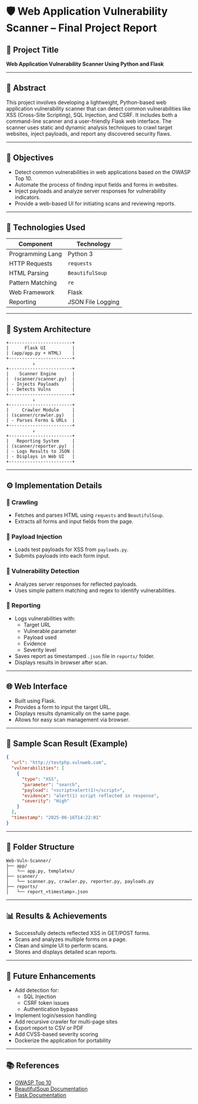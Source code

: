 # 🛡️ Web Application Vulnerability Scanner – Final Project Report

## 📌 Project Title
**Web Application Vulnerability Scanner Using Python and Flask**

---

## 📄 Abstract

This project involves developing a lightweight, Python-based web application vulnerability scanner that can detect common vulnerabilities like XSS (Cross-Site Scripting), SQL Injection, and CSRF. It includes both a command-line scanner and a user-friendly Flask web interface. The scanner uses static and dynamic analysis techniques to crawl target websites, inject payloads, and report any discovered security flaws.

---

## 🎯 Objectives

- Detect common vulnerabilities in web applications based on the OWASP Top 10.
- Automate the process of finding input fields and forms in websites.
- Inject payloads and analyze server responses for vulnerability indicators.
- Provide a web-based UI for initiating scans and reviewing reports.

---

## 🧰 Technologies Used

| Component         | Technology              |
|------------------|-------------------------|
| Programming Lang | Python 3                |
| HTTP Requests     | `requests`              |
| HTML Parsing      | `BeautifulSoup`         |
| Pattern Matching  | `re`                    |
| Web Framework     | Flask                   |
| Reporting         | JSON File Logging       |

---

## 🧱 System Architecture

```
+------------------------+
|      Flask UI          |
| (app/app.py + HTML)    |
+------------------------+
          ↓
+------------------------+
|    Scanner Engine      |
|  (scanner/scanner.py)  |
| - Injects Payloads     |
| - Detects Vulns        |
+------------------------+
          ↓
+------------------------+
|     Crawler Module     |
| (scanner/crawler.py)   |
| - Parses Forms & URLs  |
+------------------------+
          ↓
+------------------------+
|   Reporting System     |
| (scanner/reporter.py)  |
| - Logs Results to JSON |
| - Displays in Web UI   |
+------------------------+
```

---

## ⚙️ Implementation Details

### 🔹 Crawling
- Fetches and parses HTML using `requests` and `BeautifulSoup`.
- Extracts all forms and input fields from the page.

### 🔹 Payload Injection
- Loads test payloads for XSS from `payloads.py`.
- Submits payloads into each form input.

### 🔹 Vulnerability Detection
- Analyzes server responses for reflected payloads.
- Uses simple pattern matching and regex to identify vulnerabilities.

### 🔹 Reporting
- Logs vulnerabilities with:
  - Target URL
  - Vulnerable parameter
  - Payload used
  - Evidence
  - Severity level
- Saves report as timestamped `.json` file in `reports/` folder.
- Displays results in browser after scan.

---

## 🌐 Web Interface

- Built using Flask.
- Provides a form to input the target URL.
- Displays results dynamically on the same page.
- Allows for easy scan management via browser.

---

## 🧪 Sample Scan Result (Example)

```json
{
  "url": "http://testphp.vulnweb.com",
  "vulnerabilities": [
    {
      "type": "XSS",
      "parameter": "search",
      "payload": "<script>alert(1)</script>",
      "evidence": "alert(1) script reflected in response",
      "severity": "High"
    }
  ],
  "timestamp": "2025-06-16T14:22:01"
}
```

---

## 📁 Folder Structure

```
Web-Vuln-Scanner/
├── app/
│   └── app.py, templates/
├── scanner/
│   └── scanner.py, crawler.py, reporter.py, payloads.py
├── reports/
│   └── report_<timestamp>.json
```

---

## 📊 Results & Achievements

- Successfully detects reflected XSS in GET/POST forms.
- Scans and analyzes multiple forms on a page.
- Clean and simple UI to perform scans.
- Stores and displays detailed scan reports.

---

## 🚀 Future Enhancements

- Add detection for:
  - SQL Injection
  - CSRF token issues
  - Authentication bypass
- Implement login/session handling
- Add recursive crawler for multi-page sites
- Export report to CSV or PDF
- Add CVSS-based severity scoring
- Dockerize the application for portability

---

## 📚 References

- [OWASP Top 10](https://owasp.org/www-project-top-ten/)
- [BeautifulSoup Documentation](https://www.crummy.com/software/BeautifulSoup/bs4/doc/)
- [Flask Documentation](https://flask.palletsprojects.com/)